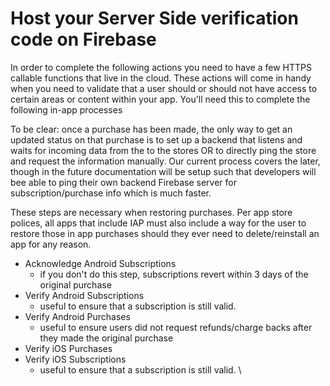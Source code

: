 # Host your Server Side verification code on Firebase

In order to complete the following actions you need to have a few HTTPS callable functions that live in the cloud. These actions will come in handy when you need to validate that a user should or should not have access to certain areas or content within your app. You'll need this to complete the following in-app processes

To be clear: once a purchase has been made, the only way to get an updated status on that purchase is to set up a backend that listens and waits for incoming data from the to the stores OR to directly ping the store and request the information manually. Our current process covers the later, though in the future documentation will be setup such that developers will bee able to ping their own backend Firebase server for subscription/purchase info which is much faster.&#x20;

These steps are necessary when restoring purchases. Per app store polices, all apps that include IAP must also include a way for the user to restore those in app purchases should they ever need to delete/reinstall an app for any reason.&#x20;

* Acknowledge Android Subscriptions
  * if you don't do this step, subscriptions revert within 3 days of the original purchase
* Verify Android Subscriptions
  * useful to ensure that a subscription is still valid.&#x20;
* Verify Android Purchases
  * useful to ensure users did not request refunds/charge backs after they made the original purchase
* Verify iOS Purchases
* Verify iOS Subscriptions
  * useful to ensure that a subscription is still valid. \
